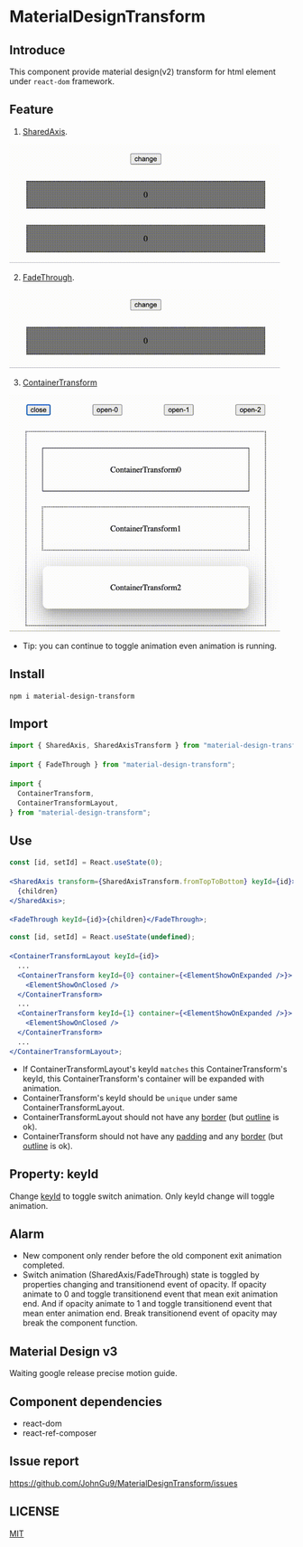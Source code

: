 # MaterialDesignTransform

## Introduce

This component provide material design(v2) transform for html element under `react-dom` framework.

## Feature

1. [SharedAxis](https://m2.material.io/design/motion/the-motion-system.html#shared-axis).

<img src="./document/preview-sharedaxis.gif" alt="preview" width="480"/>

2. [FadeThrough](https://m2.material.io/design/motion/the-motion-system.html#fade-through).

<img src="./document/preview-fadethrough.gif" alt="preview" width="480"/>

3. [ContainerTransform](https://m2.material.io/design/motion/the-motion-system.html#container-transform)

<img src="./document/preview-containertransform.gif" alt="preview" width="480"/>

- Tip: you can continue to toggle animation even animation is running.

## Install

```console
npm i material-design-transform
```

## Import

```jsx
import { SharedAxis, SharedAxisTransform } from "material-design-transform";

import { FadeThrough } from "material-design-transform";

import {
  ContainerTransform,
  ContainerTransformLayout,
} from "material-design-transform";
```

## Use

```jsx
const [id, setId] = React.useState(0);

<SharedAxis transform={SharedAxisTransform.fromTopToBottom} keyId={id}>
  {children}
</SharedAxis>;

<FadeThrough keyId={id}>{children}</FadeThrough>;
```

```jsx
const [id, setId] = React.useState(undefined);

<ContainerTransformLayout keyId={id}>
  ...
  <ContainerTransform keyId={0} container={<ElementShowOnExpanded />}>
    <ElementShowOnClosed />
  </ContainerTransform>
  ...
  <ContainerTransform keyId={1} container={<ElementShowOnExpanded />}>
    <ElementShowOnClosed />
  </ContainerTransform>
  ...
</ContainerTransformLayout>;
```

- If ContainerTransformLayout's keyId `matches` this ContainerTransform's keyId, this ContainerTransform's container will be expanded with animation.
- ContainerTransform's keyId should be `unique` under same ContainerTransformLayout.
- ContainerTransformLayout should not have any [border](https://developer.mozilla.org/en-US/docs/Web/CSS/border) (but [outline](https://developer.mozilla.org/en-US/docs/Web/CSS/outline) is ok).
- ContainerTransform should not have any [padding](https://developer.mozilla.org/en-US/docs/Web/CSS/padding) and any [border](https://developer.mozilla.org/en-US/docs/Web/CSS/border) (but [outline](https://developer.mozilla.org/en-US/docs/Web/CSS/outline) is ok).

## Property: keyId

Change [keyId]() to toggle switch animation. Only keyId change will toggle animation.

## Alarm

- New component only render before the old component exit animation completed.
- Switch animation (SharedAxis/FadeThrough) state is toggled by properties changing and transitionend event of opacity. If opacity animate to 0 and toggle transitionend event that mean exit animation end. And if opacity animate to 1 and toggle transitionend event that mean enter animation end. Break transitionend event of opacity may break the component function.

## Material Design v3

Waiting google release precise motion guide.

## Component dependencies

- react-dom
- react-ref-composer

## Issue report

https://github.com/JohnGu9/MaterialDesignTransform/issues

## LICENSE

[MIT](./LICENSE)
